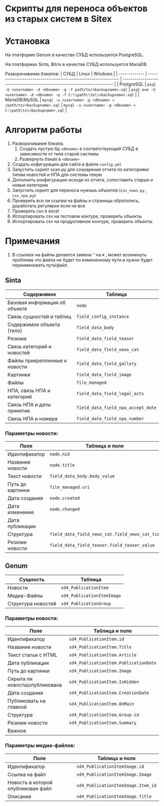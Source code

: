 # Скрипты для переноса объектов из старых систем в Sitex

# Установка
На платформе Genum в качестве СУБД используется PostgreSQL.

На платформах Sinta, Bitrix в качестве СУБД используется MariaDB.

Разворачивание бэкапов:
| СУБД          | Linux                                                           | Windows                                                                   |
| ------------- | --------------------------------------------------------------- | ------------------------------------------------------------------------- |
| PostgreSQL    | `psql -U <username> -d <dbname> -q -f path/to/<backupname>.sql` | `psql.exe -U <username> -d <dbname> -q -f C:\\path\\to\\<backupname>.sql` |
| MariaDB/MySQL | `mysql -u <username> -p <dbname> < /path/to/<backupname>.sql`   | `mysql -u <username> -p <dbname> < C:\path\to\<backupname>.sql`           |

# Алгоритм работы
1. Разворачивание бэкапа.
   1. Создать пустую бд `<dbname>` в соответствующей СУБД в зависимости от типа старой системы
   2. Развернуть бэкап в `<dbname>`
2. Создать кофигурацию для сайта в файле `config.yml`
3. Запустить скрипт scan.py для сохрарения отчета по категориям/типам новостей и НПА для системы генум
4. Дополнить конфигурацию исходя из отчета, сопоставить старые и новые категории
5. Запустить скрипт для переноса нужныъ объектов (`csv_news.py` , `csv_npa.py`)
6. Проверить все ли ссылки на файлы и страницы обратолись, доработать регулярки если не все
7. Проверить csv в excel
8. Испортировать csv на тестовом контуре, проверить объекты
9. Испортировать csv на продуктивном контуре, проверить объекты


# Примечания

1. В ссылках на файлы делается замена `^` на `#` , может возникнуть проблема что файла не будет по измененному пути и нужно будет переименовать путь\файл.
## Sinta

| Содержимое                    | Таблица                            |
| ----------------------------- | ---------------------------------- |
| Базовая информация об объекте | `node`                             |
| Связь сущностей и таблиц      | `field_config_instance`            |
| Содержимое объекта (тело)     | `field_data_body`                  |
| Резюме                        | `field_data_field_teaser`          |
| Связь категорий и новостей    | `field_data_field_news_cat`        |
| Файлы прикрепленные к новости | `field_data_field_gallery`         |
| Картинки                      | `field_data_field_image`           |
| Файлы                         | `file_managed`                     |
| НПА, связь НПА и категорий    | `field_data_field_legal_acts`      |
| Связь НПА и даты принятия     | `field_data_field_npa_accept_date` |
| Связь НПА и номера            | `field_data_field_npa_number`      |


### Параметры новости:

| Поле             | Таблица и поле                                 |
| ---------------- | ---------------------------------------------- |
| Идентификатор    | `node.nid`                                     |
| Название новости | `node.title`                                   |
| Текст новости    | `field_data_body.body_value`                   |
| Путь до картинки | `file_managed.uri`                             |
| Дата создания    | `node.created`                                 |
| Дата изменения   | `node.changed`                                 |
| Дата публикации  |                                                |
| Структура        | `field_data_field_news_cat.field_news_cat_tid` |
| Резюме новости   | `field_data_field_teaser.field_teaser_value`   |

## Genum

| Сущность           | Таблица                    |
| ------------------ | -------------------------- |
| Новости            | `sd4_PublicationItem`      |
| Медиа-Файлы        | `sd4_PublicationItemImage` |
| Структура новостей | `sd4_PublicationGroup`     |

### Параметры новости:

| Поле                           | Таблица и поле                        |
| ------------------------------ | ------------------------------------- |
| Идентификатор                  | `sd4_PublicationItem.id`              |
| Название новости               | `sd4_PublicationItem.Title`           |
| Текст статьи с HTML            | `sd4_PublicationItem.Article`         |
| Дата публикации                | `sd4_PublicationItem.PublicationDate` |
| Путь до картинки               | `sd4_PublicationItem.Image`           |
| Скрыта ли новость\опубликована | `sd4_PublicationItem.IsHidden`        |
| Дата создания                  | `sd4_PublicationItem.CreationDate`    |
| Публиковать на главной         | `sd4_PublicationItem.OnMain`          |
| Структура                      | `sd4_PublicationItem.Group-id`        |
| Резюме новости                 | `sd4_PublicationItem.Summary`         |
| Важное                         |                                       |

### Параметры медиа-файлов:

| Поле                               | Таблица и поле                     |
| ---------------------------------- | ---------------------------------- |
| Идентификатор                      | `sd4_PublicationItemImage.id`      |
| Ссылка на файл                     | `sd4_PublicationItemImage.Image`   |
| Новость в которой опубликован файл | `sd4_PublicationItemImage.Item_id` |
| Описание                           | `sd4_PublicationItemImage.Title`   |